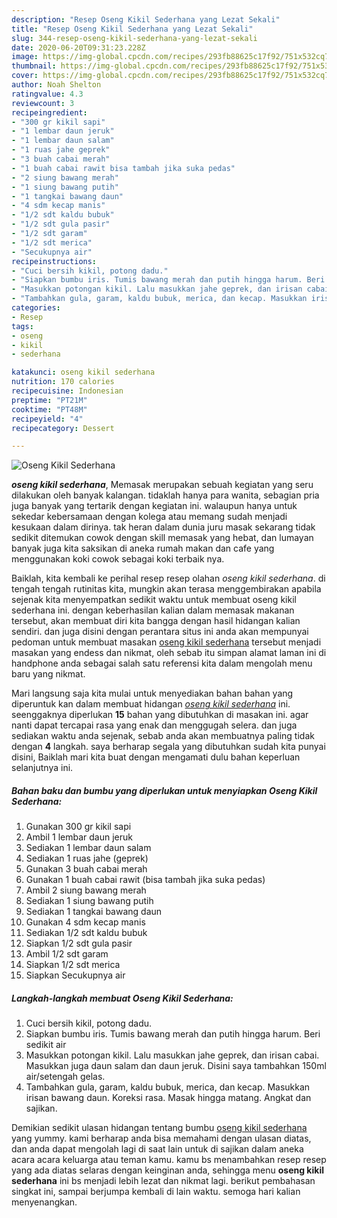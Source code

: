```yaml
---
description: "Resep Oseng Kikil Sederhana yang Lezat Sekali"
title: "Resep Oseng Kikil Sederhana yang Lezat Sekali"
slug: 344-resep-oseng-kikil-sederhana-yang-lezat-sekali
date: 2020-06-20T09:31:23.228Z
image: https://img-global.cpcdn.com/recipes/293fb88625c17f92/751x532cq70/oseng-kikil-sederhana-foto-resep-utama.jpg
thumbnail: https://img-global.cpcdn.com/recipes/293fb88625c17f92/751x532cq70/oseng-kikil-sederhana-foto-resep-utama.jpg
cover: https://img-global.cpcdn.com/recipes/293fb88625c17f92/751x532cq70/oseng-kikil-sederhana-foto-resep-utama.jpg
author: Noah Shelton
ratingvalue: 4.3
reviewcount: 3
recipeingredient:
- "300 gr kikil sapi"
- "1 lembar daun jeruk"
- "1 lembar daun salam"
- "1 ruas jahe geprek"
- "3 buah cabai merah"
- "1 buah cabai rawit bisa tambah jika suka pedas"
- "2 siung bawang merah"
- "1 siung bawang putih"
- "1 tangkai bawang daun"
- "4 sdm kecap manis"
- "1/2 sdt kaldu bubuk"
- "1/2 sdt gula pasir"
- "1/2 sdt garam"
- "1/2 sdt merica"
- "Secukupnya air"
recipeinstructions:
- "Cuci bersih kikil, potong dadu."
- "Siapkan bumbu iris. Tumis bawang merah dan putih hingga harum. Beri sedikit air"
- "Masukkan potongan kikil. Lalu masukkan jahe geprek, dan irisan cabai. Masukkan juga daun salam dan daun jeruk. Disini saya tambahkan 150ml air/setengah gelas."
- "Tambahkan gula, garam, kaldu bubuk, merica, dan kecap. Masukkan irisan bawang daun. Koreksi rasa. Masak hingga matang. Angkat dan sajikan."
categories:
- Resep
tags:
- oseng
- kikil
- sederhana

katakunci: oseng kikil sederhana 
nutrition: 170 calories
recipecuisine: Indonesian
preptime: "PT21M"
cooktime: "PT48M"
recipeyield: "4"
recipecategory: Dessert

---
```



![Oseng Kikil Sederhana](https://img-global.cpcdn.com/recipes/293fb88625c17f92/751x532cq70/oseng-kikil-sederhana-foto-resep-utama.jpg)

<b><i>oseng kikil sederhana</i></b>, Memasak merupakan sebuah kegiatan yang seru dilakukan oleh banyak kalangan. tidaklah hanya para wanita, sebagian pria juga banyak yang tertarik dengan kegiatan ini. walaupun hanya untuk sekedar kebersamaan dengan kolega atau memang sudah menjadi kesukaan dalam dirinya. tak heran dalam dunia juru masak sekarang tidak sedikit ditemukan cowok dengan skill memasak yang hebat, dan lumayan banyak juga kita saksikan di aneka rumah makan dan cafe yang menggunakan koki cowok sebagai koki terbaik nya.



Baiklah, kita kembali ke perihal resep resep olahan <i>oseng kikil sederhana</i>. di tengah tengah rutinitas kita, mungkin akan terasa menggembirakan apabila sejenak kita menyempatkan sedikit waktu untuk membuat oseng kikil sederhana ini. dengan keberhasilan kalian dalam memasak makanan tersebut, akan membuat diri kita bangga dengan hasil hidangan kalian sendiri. dan juga disini dengan perantara situs ini anda akan mempunyai pedoman untuk membuat masakan <u>oseng kikil sederhana</u> tersebut menjadi masakan yang endess dan nikmat, oleh sebab itu simpan alamat laman ini di handphone anda sebagai salah satu referensi kita dalam mengolah menu baru yang nikmat.


Mari langsung saja kita mulai untuk menyediakan bahan bahan yang diperuntuk kan dalam membuat hidangan <u><i>oseng kikil sederhana</i></u> ini. seenggaknya diperlukan <b>15</b> bahan yang dibutuhkan di masakan ini. agar nanti dapat tercapai rasa yang enak dan menggugah selera. dan juga sediakan waktu anda sejenak, sebab anda akan membuatnya paling tidak dengan <b>4</b> langkah. saya berharap segala yang dibutuhkan sudah kita punyai disini, Baiklah mari kita buat dengan mengamati dulu bahan keperluan selanjutnya ini.

<!--inarticleads1-->

##### Bahan baku dan bumbu yang diperlukan untuk menyiapkan Oseng Kikil Sederhana:

1. Gunakan 300 gr kikil sapi
1. Ambil 1 lembar daun jeruk
1. Sediakan 1 lembar daun salam
1. Sediakan 1 ruas jahe (geprek)
1. Gunakan 3 buah cabai merah
1. Gunakan 1 buah cabai rawit (bisa tambah jika suka pedas)
1. Ambil 2 siung bawang merah
1. Sediakan 1 siung bawang putih
1. Sediakan 1 tangkai bawang daun
1. Gunakan 4 sdm kecap manis
1. Sediakan 1/2 sdt kaldu bubuk
1. Siapkan 1/2 sdt gula pasir
1. Ambil 1/2 sdt garam
1. Siapkan 1/2 sdt merica
1. Siapkan Secukupnya air




<!--inarticleads2-->

##### Langkah-langkah membuat Oseng Kikil Sederhana:

1. Cuci bersih kikil, potong dadu.
1. Siapkan bumbu iris. Tumis bawang merah dan putih hingga harum. Beri sedikit air
1. Masukkan potongan kikil. Lalu masukkan jahe geprek, dan irisan cabai. Masukkan juga daun salam dan daun jeruk. Disini saya tambahkan 150ml air/setengah gelas.
1. Tambahkan gula, garam, kaldu bubuk, merica, dan kecap. Masukkan irisan bawang daun. Koreksi rasa. Masak hingga matang. Angkat dan sajikan.




Demikian sedikit ulasan hidangan tentang bumbu <u>oseng kikil sederhana</u> yang yummy. kami berharap anda bisa memahami dengan ulasan diatas, dan anda dapat mengolah lagi di saat lain untuk di sajikan dalam aneka acara acara keluarga atau teman kamu. kamu bs menambahkan resep resep yang ada diatas selaras dengan keinginan anda, sehingga menu <b>oseng kikil sederhana</b> ini bs menjadi lebih lezat dan nikmat lagi. berikut pembahasan singkat ini, sampai berjumpa kembali di lain waktu. semoga hari kalian menyenangkan.
